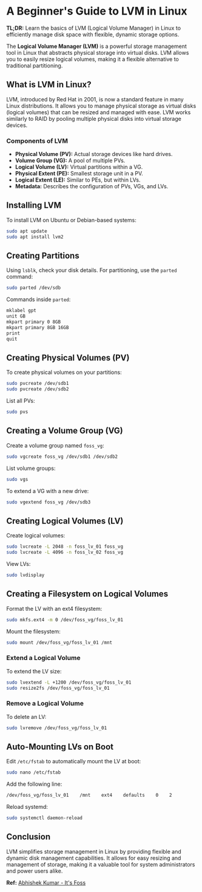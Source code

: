 # A Beginner's Guide to LVM in Linux

**TL;DR:** Learn the basics of LVM (Logical Volume Manager) in Linux to efficiently manage disk space with flexible, dynamic storage options.

The **Logical Volume Manager (LVM)** is a powerful storage management tool in Linux that abstracts physical storage into virtual disks. LVM allows you to easily resize logical volumes, making it a flexible alternative to traditional partitioning.

## What is LVM in Linux?

LVM, introduced by Red Hat in 2001, is now a standard feature in many Linux distributions. It allows you to manage physical storage as virtual disks (logical volumes) that can be resized and managed with ease. LVM works similarly to RAID by pooling multiple physical disks into virtual storage devices.

### Components of LVM

- **Physical Volume (PV):** Actual storage devices like hard drives.
- **Volume Group (VG):** A pool of multiple PVs.
- **Logical Volume (LV):** Virtual partitions within a VG.
- **Physical Extent (PE):** Smallest storage unit in a PV.
- **Logical Extent (LE):** Similar to PEs, but within LVs.
- **Metadata:** Describes the configuration of PVs, VGs, and LVs.

## Installing LVM

To install LVM on Ubuntu or Debian-based systems:

```bash
sudo apt update
sudo apt install lvm2
```

## Creating Partitions

Using `lsblk`, check your disk details. For partitioning, use the `parted` command:

```bash
sudo parted /dev/sdb
```

Commands inside `parted`:

```bash
mklabel gpt
unit GB
mkpart primary 0 8GB
mkpart primary 8GB 16GB
print
quit
```

## Creating Physical Volumes (PV)

To create physical volumes on your partitions:

```bash
sudo pvcreate /dev/sdb1
sudo pvcreate /dev/sdb2
```

List all PVs:

```bash
sudo pvs
```

## Creating a Volume Group (VG)

Create a volume group named `foss_vg`:

```bash
sudo vgcreate foss_vg /dev/sdb1 /dev/sdb2
```

List volume groups:

```bash
sudo vgs
```

To extend a VG with a new drive:

```bash
sudo vgextend foss_vg /dev/sdb3
```

## Creating Logical Volumes (LV)

Create logical volumes:

```bash
sudo lvcreate -L 2048 -n foss_lv_01 foss_vg
sudo lvcreate -L 4096 -n foss_lv_02 foss_vg
```

View LVs:

```bash
sudo lvdisplay
```

## Creating a Filesystem on Logical Volumes

Format the LV with an ext4 filesystem:

```bash
sudo mkfs.ext4 -m 0 /dev/foss_vg/foss_lv_01
```

Mount the filesystem:

```bash
sudo mount /dev/foss_vg/foss_lv_01 /mnt
```

### Extend a Logical Volume

To extend the LV size:

```bash
sudo lvextend -L +1200 /dev/foss_vg/foss_lv_01
sudo resize2fs /dev/foss_vg/foss_lv_01
```

### Remove a Logical Volume

To delete an LV:

```bash
sudo lvremove /dev/foss_vg/foss_lv_01
```

## Auto-Mounting LVs on Boot

Edit `/etc/fstab` to automatically mount the LV at boot:

```bash
sudo nano /etc/fstab
```

Add the following line:

```bash
/dev/foss_vg/foss_lv_01    /mnt    ext4    defaults    0    2
```

Reload systemd:

```bash
sudo systemctl daemon-reload
```

## Conclusion

LVM simplifies storage management in Linux by providing flexible and dynamic disk management capabilities. It allows for easy resizing and management of storage, making it a valuable tool for system administrators and power users alike.

**Ref:** [Abhishek Kumar - It's Foss](https://itsfoss.com/lvm-guide/#creating-physical-volumes-pv)
